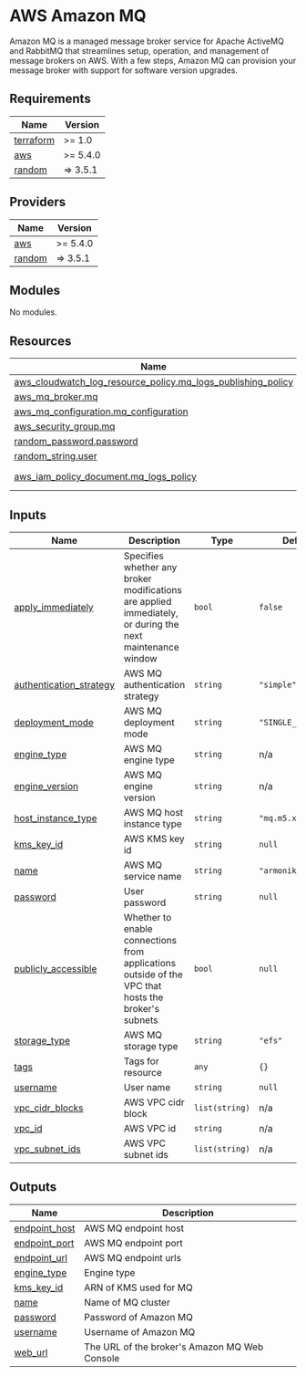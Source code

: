 # AWS Amazon MQ

Amazon MQ is a managed message broker service for Apache ActiveMQ and RabbitMQ that streamlines setup, operation, and management of message brokers on AWS. With a few steps, Amazon MQ can provision your message broker with support for software version upgrades.

<!-- BEGIN_TF_DOCS -->
## Requirements

| Name | Version |
|------|---------|
| <a name="requirement_terraform"></a> [terraform](#requirement\_terraform) | >= 1.0 |
| <a name="requirement_aws"></a> [aws](#requirement\_aws) | >= 5.4.0 |
| <a name="requirement_random"></a> [random](#requirement\_random) | => 3.5.1 |

## Providers

| Name | Version |
|------|---------|
| <a name="provider_aws"></a> [aws](#provider\_aws) | >= 5.4.0 |
| <a name="provider_random"></a> [random](#provider\_random) | => 3.5.1 |

## Modules

No modules.

## Resources

| Name | Type |
|------|------|
| [aws_cloudwatch_log_resource_policy.mq_logs_publishing_policy](https://registry.terraform.io/providers/hashicorp/aws/latest/docs/resources/cloudwatch_log_resource_policy) | resource |
| [aws_mq_broker.mq](https://registry.terraform.io/providers/hashicorp/aws/latest/docs/resources/mq_broker) | resource |
| [aws_mq_configuration.mq_configuration](https://registry.terraform.io/providers/hashicorp/aws/latest/docs/resources/mq_configuration) | resource |
| [aws_security_group.mq](https://registry.terraform.io/providers/hashicorp/aws/latest/docs/resources/security_group) | resource |
| [random_password.password](https://registry.terraform.io/providers/hashicorp/random/latest/docs/resources/password) | resource |
| [random_string.user](https://registry.terraform.io/providers/hashicorp/random/latest/docs/resources/string) | resource |
| [aws_iam_policy_document.mq_logs_policy](https://registry.terraform.io/providers/hashicorp/aws/latest/docs/data-sources/iam_policy_document) | data source |

## Inputs

| Name | Description | Type | Default | Required |
|------|-------------|------|---------|:--------:|
| <a name="input_apply_immediately"></a> [apply\_immediately](#input\_apply\_immediately) | Specifies whether any broker modifications are applied immediately, or during the next maintenance window | `bool` | `false` | no |
| <a name="input_authentication_strategy"></a> [authentication\_strategy](#input\_authentication\_strategy) | AWS MQ authentication strategy | `string` | `"simple"` | no |
| <a name="input_deployment_mode"></a> [deployment\_mode](#input\_deployment\_mode) | AWS MQ deployment mode | `string` | `"SINGLE_INSTANCE"` | no |
| <a name="input_engine_type"></a> [engine\_type](#input\_engine\_type) | AWS MQ engine type | `string` | n/a | yes |
| <a name="input_engine_version"></a> [engine\_version](#input\_engine\_version) | AWS MQ engine version | `string` | n/a | yes |
| <a name="input_host_instance_type"></a> [host\_instance\_type](#input\_host\_instance\_type) | AWS MQ host instance type | `string` | `"mq.m5.xlarge"` | no |
| <a name="input_kms_key_id"></a> [kms\_key\_id](#input\_kms\_key\_id) | AWS KMS key id | `string` | `null` | no |
| <a name="input_name"></a> [name](#input\_name) | AWS MQ service name | `string` | `"armonik-mq"` | no |
| <a name="input_password"></a> [password](#input\_password) | User password | `string` | `null` | no |
| <a name="input_publicly_accessible"></a> [publicly\_accessible](#input\_publicly\_accessible) | Whether to enable connections from applications outside of the VPC that hosts the broker's subnets | `bool` | `null` | no |
| <a name="input_storage_type"></a> [storage\_type](#input\_storage\_type) | AWS MQ storage type | `string` | `"efs"` | no |
| <a name="input_tags"></a> [tags](#input\_tags) | Tags for resource | `any` | `{}` | no |
| <a name="input_username"></a> [username](#input\_username) | User name | `string` | `null` | no |
| <a name="input_vpc_cidr_blocks"></a> [vpc\_cidr\_blocks](#input\_vpc\_cidr\_blocks) | AWS VPC cidr block | `list(string)` | n/a | yes |
| <a name="input_vpc_id"></a> [vpc\_id](#input\_vpc\_id) | AWS VPC id | `string` | n/a | yes |
| <a name="input_vpc_subnet_ids"></a> [vpc\_subnet\_ids](#input\_vpc\_subnet\_ids) | AWS VPC subnet ids | `list(string)` | n/a | yes |

## Outputs

| Name | Description |
|------|-------------|
| <a name="output_endpoint_host"></a> [endpoint\_host](#output\_endpoint\_host) | AWS MQ endpoint host |
| <a name="output_endpoint_port"></a> [endpoint\_port](#output\_endpoint\_port) | AWS MQ endpoint port |
| <a name="output_endpoint_url"></a> [endpoint\_url](#output\_endpoint\_url) | AWS MQ endpoint urls |
| <a name="output_engine_type"></a> [engine\_type](#output\_engine\_type) | Engine type |
| <a name="output_kms_key_id"></a> [kms\_key\_id](#output\_kms\_key\_id) | ARN of KMS used for MQ |
| <a name="output_name"></a> [name](#output\_name) | Name of MQ cluster |
| <a name="output_password"></a> [password](#output\_password) | Password of Amazon MQ |
| <a name="output_username"></a> [username](#output\_username) | Username of Amazon MQ |
| <a name="output_web_url"></a> [web\_url](#output\_web\_url) | The URL of the broker's Amazon MQ Web Console |
<!-- END_TF_DOCS -->
